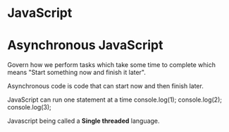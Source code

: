# JavaScript
<h1>Asynchronous JavaScript</h1>
Govern how we perform tasks which take some time to complete which means "Start something now and finish it later".

Asynchronous code is code that can start now and then finish later.

JavaScript can run one statement at a time
console.log(1);
console.log(2);
console.log(3);

Javascript being called a <b>Single threaded</b> language.
